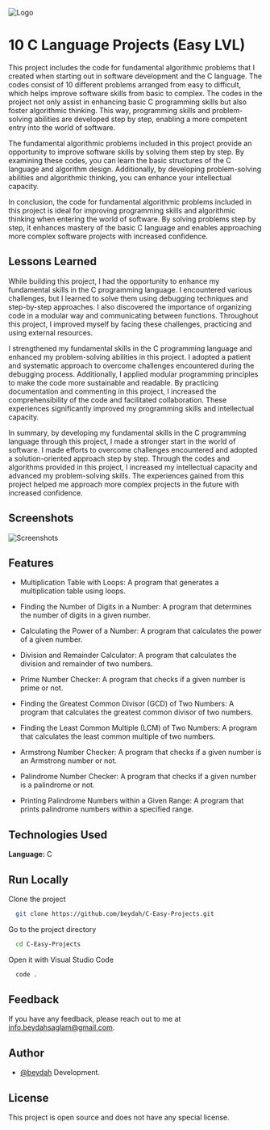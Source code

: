 
![Logo](https://raw.githubusercontent.com/beydah/images/main/images/BeydahGithubProjectBanner2.gif)

# 10 C Language Projects (Easy LVL)

This project includes the code for fundamental algorithmic problems that I created when starting out in software development and the C language. The codes consist of 10 different problems arranged from easy to difficult, which helps improve software skills from basic to complex. The codes in the project not only assist in enhancing basic C programming skills but also foster algorithmic thinking. This way, programming skills and problem-solving abilities are developed step by step, enabling a more competent entry into the world of software.

The fundamental algorithmic problems included in this project provide an opportunity to improve software skills by solving them step by step. By examining these codes, you can learn the basic structures of the C language and algorithm design. Additionally, by developing problem-solving abilities and algorithmic thinking, you can enhance your intellectual capacity.

In conclusion, the code for fundamental algorithmic problems included in this project is ideal for improving programming skills and algorithmic thinking when entering the world of software. By solving problems step by step, it enhances mastery of the basic C language and enables approaching more complex software projects with increased confidence.

## Lessons Learned

While building this project, I had the opportunity to enhance my fundamental skills in the C programming language. I encountered various challenges, but I learned to solve them using debugging techniques and step-by-step approaches. I also discovered the importance of organizing code in a modular way and communicating between functions. Throughout this project, I improved myself by facing these challenges, practicing and using external resources.

I strengthened my fundamental skills in the C programming language and enhanced my problem-solving abilities in this project. I adopted a patient and systematic approach to overcome challenges encountered during the debugging process. Additionally, I applied modular programming principles to make the code more sustainable and readable. By practicing documentation and commenting in this project, I increased the comprehensibility of the code and facilitated collaboration. These experiences significantly improved my programming skills and intellectual capacity.

In summary, by developing my fundamental skills in the C programming language through this project, I made a stronger start in the world of software. I made efforts to overcome challenges encountered and adopted a solution-oriented approach step by step. Through the codes and algorithms provided in this project, I increased my intellectual capacity and advanced my problem-solving skills. The experiences gained from this project helped me approach more complex projects in the future with increased confidence.

  
## Screenshots

![Screenshots](https://raw.githubusercontent.com/beydah/images/main/images/BeydahGithubProjectScreen2.gif)

## Features

- Multiplication Table with Loops: A program that generates a multiplication table using loops.

- Finding the Number of Digits in a Number: A program that determines the number of digits in a given number.

- Calculating the Power of a Number: A program that calculates the power of a given number.

- Division and Remainder Calculator: A program that calculates the division and remainder of two numbers.

- Prime Number Checker: A program that checks if a given number is prime or not.

- Finding the Greatest Common Divisor (GCD) of Two Numbers: A program that calculates the greatest common divisor of two numbers.

- Finding the Least Common Multiple (LCM) of Two Numbers: A program that calculates the least common multiple of two numbers.

- Armstrong Number Checker: A program that checks if a given number is an Armstrong number or not.

- Palindrome Number Checker: A program that checks if a given number is a palindrome or not.

- Printing Palindrome Numbers within a Given Range: A program that prints palindrome numbers within a specified range.

## Technologies Used

**Language:** C

## Run Locally

Clone the project

```bash
  git clone https://github.com/beydah/C-Easy-Projects.git
```

Go to the project directory

```bash
  cd C-Easy-Projects
```

Open it with Visual Studio Code

```bash
  code .
```
  
## Feedback

If you have any feedback, please reach out to me at info.beydahsaglam@gmail.com.
  
## Author

- [@beydah](https://github.com/beydah) Development.

## License

This project is open source and does not have any special license.
